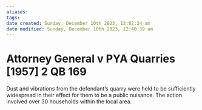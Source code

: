 ```yaml
---
aliases: 
tags: 
date created: Sunday, December 10th 2023, 12:02:24 am
date modified: Sunday, December 10th 2023, 12:40:39 am
---
```


# Attorney General v PYA Quarries [1957] 2 QB 169

Dust and vibrations from the defendant’s quarry were held to be sufficiently widespread in their effect for them to be a public nuisance. The action involved over 30 households within the local area.

